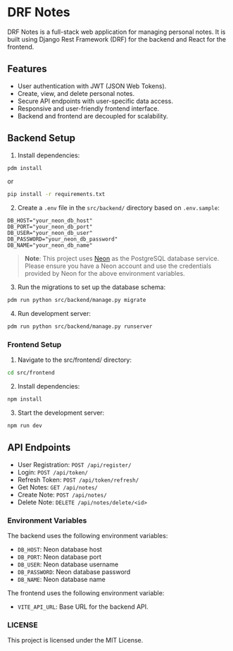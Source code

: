 # DRF Notes

DRF Notes is a full-stack web application for managing personal notes. It is built using Django Rest Framework (DRF) for the backend and React for the frontend.

## Features

- User authentication with JWT (JSON Web Tokens).
- Create, view, and delete personal notes.
- Secure API endpoints with user-specific data access.
- Responsive and user-friendly frontend interface.
- Backend and frontend are decoupled for scalability.

## Backend Setup

1. Install dependencies:
```sh
pdm install
```
or
```sh
pip install -r requirements.txt
```

2. Create a `.env` file in the `src/backend/` directory based on `.env.sample`:

```
DB_HOST="your_neon_db_host"
DB_PORT="your_neon_db_port"
DB_USER="your_neon_db_user"
DB_PASSWORD="your_neon_db_password"
DB_NAME="your_neon_db_name"
```

> **Note**: This project uses [Neon](https://neon.tech/) as the PostgreSQL database service. Please ensure you have a Neon account and use the credentials provided by Neon for the above environment variables.

3. Run the migrations to set up the database schema:

```sh
pdm run python src/backend/manage.py migrate
```

4. Run development server:
```sh
pdm run python src/backend/manage.py runserver
```

### Frontend Setup

1. Navigate to the src/frontend/ directory:

```sh
cd src/frontend
```

2. Install dependencies:

```sh
npm install
```

3. Start the development server:

```sh
npm run dev
```

API Endpoints
----------------

* User Registration: `POST /api/register/`
* Login: `POST /api/token/`
* Refresh Token: `POST /api/token/refresh/`
* Get Notes: `GET /api/notes/`
* Create Note: `POST /api/notes/`
* Delete Note: `DELETE /api/notes/delete/<id>`

### Environment Variables
The backend uses the following environment variables:

- `DB_HOST`: Neon database host
- `DB_PORT`: Neon database port
- `DB_USER`: Neon database username
- `DB_PASSWORD`: Neon database password
- `DB_NAME`: Neon database name

The frontend uses the following environment variable:

* `VITE_API_URL`: Base URL for the backend API.

### LICENSE
This project is licensed under the MIT License.
